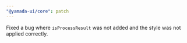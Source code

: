 ```yaml
---
"@yamada-ui/core": patch
---
```


Fixed a bug where `isProcessResult` was not added and the style was not applied correctly.

